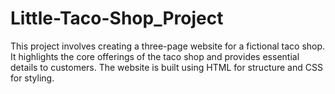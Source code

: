 # Little-Taco-Shop_Project
This project involves creating a three-page website for a fictional taco shop. It highlights the core offerings of the taco shop and provides essential details to customers. The website is built using HTML for structure and CSS for styling.
